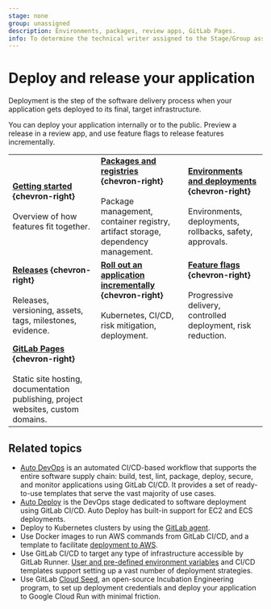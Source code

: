 ```yaml
---
stage: none
group: unassigned
description: Environments, packages, review apps, GitLab Pages.
info: To determine the technical writer assigned to the Stage/Group associated with this page, see https://handbook.gitlab.com/handbook/product/ux/technical-writing/#assignments
---
```


# Deploy and release your application

Deployment is the step of the software delivery process when your
application gets deployed to its final, target infrastructure.

You can deploy your application internally or to the public.
Preview a release in a review app, and use feature flags to
release features incrementally.

| | | |
|--|--|--|
| [**Getting started**](../user/get_started/get_started_deploy_release.md) **{chevron-right}**<br><br>Overview of how features fit together. | [**Packages and registries**](../user/packages/index.md) **{chevron-right}**<br><br>Package management, container registry, artifact storage, dependency management. | [**Environments and deployments**](../ci/environments/index.md) **{chevron-right}**<br><br>Environments, deployments, rollbacks, safety, approvals. |
| [**Releases**](../user/project/releases/index.md) **{chevron-right}**<br><br>Releases, versioning, assets, tags, milestones, evidence. | [**Roll out an application incrementally**](../ci/environments/incremental_rollouts.md) **{chevron-right}**<br><br>Kubernetes, CI/CD, risk mitigation, deployment. | [**Feature flags**](../operations/feature_flags.md) **{chevron-right}**<br><br>Progressive delivery, controlled deployment, risk reduction. |
| [**GitLab Pages**](../user/project/pages/index.md) **{chevron-right}**<br><br>Static site hosting, documentation publishing, project websites, custom domains. | | |

## Related topics

- [Auto DevOps](autodevops/index.md) is an automated CI/CD-based workflow that supports the entire software
  supply chain: build, test, lint, package, deploy, secure, and monitor applications using GitLab CI/CD.
  It provides a set of ready-to-use templates that serve the vast majority of use cases.
- [Auto Deploy](autodevops/stages.md#auto-deploy) is the DevOps stage dedicated to software
  deployment using GitLab CI/CD. Auto Deploy has built-in support for EC2 and ECS deployments.
- Deploy to Kubernetes clusters by using the [GitLab agent](../user/clusters/agent/install/index.md).
- Use Docker images to run AWS commands from GitLab CI/CD, and a template to
  facilitate [deployment to AWS](../ci/cloud_deployment/index.md).
- Use GitLab CI/CD to target any type of infrastructure accessible by GitLab Runner.
  [User and pre-defined environment variables](../ci/variables/index.md) and CI/CD templates
  support setting up a vast number of deployment strategies.
- Use GitLab [Cloud Seed](../cloud_seed/index.md), an open-source Incubation Engineering program,
  to set up deployment credentials and deploy your application to Google Cloud Run with minimal friction.
